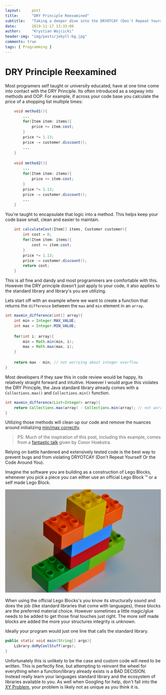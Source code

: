 ```yaml
---
layout:     post
title:      "DRY Principle Reexamined"
subtitle:   "Taking a deeper dive into the DRYOTCAY (Don't Repeat Yourself Or the Code Around You) principle"
date:       2019-11-17 13:33:00
author:     "Krystian Wojcicki"
header-img: "img/posts/jekyll-bg.jpg"	
comments: true
tags: [ Programming ]
---
```


# DRY Principle Reexamined

Most programers self taught or university educated, have at one time come into contact with the DRY Principle. Its often introduced as a segway into methods and OOP. For example, if across your code base you calculate the price of a shopping list multiple times:

```java
    void method1(){
        ...
        for(Item item: items){
            price += item.cost;
        }
        price *= 1.13;
        price -= customer.discount();
        ...
    }

    void method2(){
        ...
        for(Item item: items){
            price += item.cost;
        }
        price *= 1.13;
        price -= customer.discount();
        ...
    }
```

You're taught to encapsulate that logic into a method. This helps keep your code base small, clean and easier to maintain.

```java
    int calculateCost(Item[] items, Customer customer){
        int cost = 0;
        for(Item item: items){
            cost += item.cost;
        }
        price *= 1.13;
        price -= customer.discount();
        return cost;
    }
```

This is all fine and dandy and most programmers are comfortable with this. However the DRY principle doesn't just apply to your code, it also applies to the standard library and library's you are utilizing. 

Lets start off with an example where we want to create a function that returns the `difference` between the `max` and `min` element in an `array`.

```java
int maxmin_difference(int[] array){
    int min = Integer.MAX_VALUE;
    int max = Integer.MIN_VALUE;

    for(int i: array){
        min = Math.min(min, i);
        max = Math.max(max, i);
    }

    return max - min; // not worrying about integer overflow
}
```

Most developers if they saw this in code review would be happy, its relatively straight forward and intuitive. However I would argue this violates the DRY Principle, the Java standard library already comes with a `Collections.max()` and `Collections.min()` function.

```java
int maxmin_difference(List<Integer> array){
    return Collections.max(array) - Collections.min(array); // not worrying about integer overflow
}
```
Utilizing those methods will clean up our code and remove the nuances around initializing [min/max correctly](https://stackoverflow.com/questions/30685641/explanation-on-integer-max-value-and-integer-min-value-to-find-min-and-max-value).

> PS: Much of the inspiration of this post, including this example, comes from a [fantastic talk](https://www.youtube.com/watch?v=pUEnO6SvAMo) given by Conor Hoekstra.

Relying on battle hardened and extensively tested code is the best way to prevent bugs and from violating DRYOTCAY (Don't Repeat Yourself Or the Code Around You).

Imagine the software you are building as a construction of Lego Blocks, whenever you pick a piece you can either use an official Lego Block &trade; or a self made Lego Block. 

![Lego blocks](/img/posts/legoblocks.jpg)

When using the official Lego Blocks's you know its structurally sound and does the job (like standard libraries that come with languages), these blocks are the preferred material choice. However sometimes a little magic/glue needs to be added to get those final touches just right. The more self made blocks are added the more your structures integrity is unknown. 

Ideally your program would just one line that calls the standard library.

```java
public static void main(String[] args){
    Library.doMyCoolStuff(args);
}
```

Unfortunately this is unlikely to be the case and custom code will need to be written. This is perfectly fine, but attempting to reinvent the wheel for everything when a function/library already exists is a BAD DECISION. Instead really learn your languages standard library and the ecosystem of libraries available to you. As well when Googling for help, don't fall into the [XY Problem](http://xyproblem.info/), your problem is likely not as unique as you think it is.
